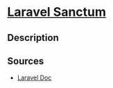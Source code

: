 # [Laravel Sanctum](readme.md)

## Description

## Sources

* [Laravel Doc](https://laravel.com/docs/10.x/sanctum)
